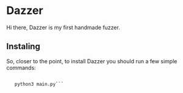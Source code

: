 # Dazzer

Hi there, Dazzer is my first handmade fuzzer. 

## Instaling

So, closer to the point, to install Dazzer you should run a few simple commands:

```git clone git@github.com:No-name-and-surname/Dazzer.git
      
   python3 main.py```
      
